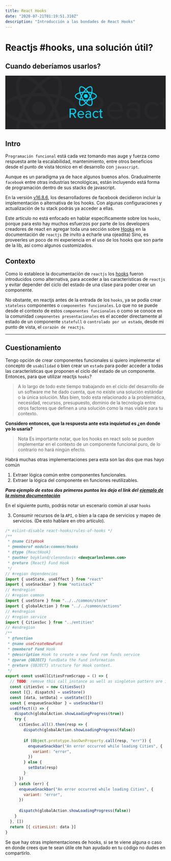 ```yaml
---
title: React Hooks
date: "2020-07-21T01:19:51.310Z"
description: "Introducción a las bondades de React Hooks"
---
```


# Reactjs #hooks, una solución útil?

## **Cuando deberíamos usarlos?**

![Portada](./portada.jpeg)

## Intro

P`rogramación funcional` está cada vez tomando mas auge y fuerza como respuesta ante la escalabilidad, mantenimiento, entre otros beneficios desde el punto de vista técnico en el desarrollo con `javascript`.

Aunque es un paradigma ya de hace algunos buenos años. Gradualmente `facebook` entre otras industrias tecnológicas, están incluyendo está forma de programación dentro de sus stacks de javascript.

En la versión [v16.8.6](https://5d4b5feba32acd0008d0df98--reactjs.netlify.com/), los desarrolladores de facebook decidieron incluir la implementación o alternativa de los hooks. Con algunas configuraciones y actualización de tu stack podrás ya acceder a ellas.

Este artículo no está enfocado en hablar específicamente sobre los `hooks`, porque para esto hay muchos esfuerzos por parte de los developers creadores de react en agregar toda una sección sobre [Hooks](https://es.reactjs.org/docs/hooks-intro.html) en la documentación de `reactjs` (te invito a echarle una ojeadita) Sino, es proveerles un poco de mi experiencia en el uso de los hooks que son parte de la lib, así como algunos customizados.

## Contexto

Como lo establece la documentación de `reactjs` los [hooks](https://es.reactjs.org/docs/hooks-intro.html) fueron introducidos como alternativa, para acceder a las características de `reactjs` y evitar depender del ciclo del estado de una clase para poder crear un componente.

No obstante, en reactjs antes de la entrada de los `hooks`, ya se podía crear `stateless` componentes o `componentes funcionales`. Lo que no se puede desde el contexto de estos `componentes funcionales` o como se conoce en la comunidad `componentes presentacionales` es el acceder directamente al estado de un componente `statefull` o `controlado por un estado`, desde mi punto de vista, el `corazón de reactjs`.

---

## Cuestionamiento

Tengo opción de crear componentes funcionales si quiero implementar el concepto de `usabilidad` o bien crear un `estado` para poder acceder a todas las características que proponen el ciclo del estado de un componente. Entonces, para que utilizar reactjs `hooks`?

> A lo largo de todo este tiempo trabajando en el ciclo del desarrollo de un software me he dado cuenta, que no existe una solución estándar o la única solución. Mas bien, todo esta relacionado a la problemática, necesidad, recursos, presupuesto, dominio de la tecnología entre otros factores que definen a una solución como la mas viable para tu contexto.

**Considero entonces, que la respuesta ante esta inquietud es ¿en donde yo lo usaría?**

> Nota Es importante notar, que los hooks en react solo se pueden implementar en el contexto de un componente funcional puro, de lo contrario no hará ningún efecto.

Habrá muchas otras implementaciones pera esta son las dos que mas hayo común

1.  Extraer lógica común entre componentes funcionales.
2.  Extraer la lógica del componente en funciones reutilizables.

**_Para ejemplo de estos dos primeros puntos les dejo el link del_** [**_ejemplo de la misma documentación_**](https://es.reactjs.org/docs/hooks-custom.html)

En el siguiente punto, podrás notar un escenario común al usar `hooks`

3. Consumir recursos de la `API`, o bien a la capa de servicios y mapeo de servicios. (De esto hablare en otro artículo).

```js
/* eslint-disable react-hooks/rules-of-hooks */
/**
 * @name CityHook
 * @memberof module:common/hooks
 * @type {ReactHook}
 * @author boykland/clenondavis <dev@carloslenon.com>
 * @return {React} Fund Hook
 */
// #region dependencies
import { useState, useEffect } from "react"
import { useSnackbar } from "notistack"
// #endregion
// #region common
import { useStore } from "../../common/store"
import { globalAction } from "../../common/actions"
// #endregion
// #region service
import { CitiesSvc } from "../entities"
// #endregion
/**
 * @function
 * @name useCreateNewFund
 * @memberof Fund Hook
 * @description Hook to create a new fund rom funds service
 * @param {OBJECT} fundData the fund information
 * @return {OBJECT} structure for Hook context.
 */
export const useAllCitiesFromScrapp = () => {
  // TODO: remove this call instance as well as singleton pattern are implemented
  const citiesSvc = new CitiesSvc()
  const [{}, dispatch] = useStore()
  const [data, setData] = useState([])
  const { enqueueSnackbar } = useSnackbar()
  useEffect(() => {
    dispatch(globalAction.showLoadingProgress(true))
    try {
      citiesSvc.all().then(resp => {
        dispatch(globalAction.showLoadingProgress(false))

        if (Object.prototype.hasOwnProperty.call(resp, "err")) {
          enqueueSnackbar("An error occurred while loading Cities", {
            variant: "error",
          })
        } else {
          setData(resp)
        }
      })
    } catch (err) {
      enqueueSnackbar("An error occurred while loading Cities", {
        variant: "error",
      })

      dispatch(globalAction.showLoadingProgress(false))
    }
  }, [])
  return [{ citiesList: data }]
}
```

Se que hay otras implementaciones de hooks, si se te viene alguna o caso en donde crees que te sean útile ote han ayudado en tu código no dudes en compartirlo.
